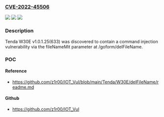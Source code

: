 ### [CVE-2022-45506](https://cve.mitre.org/cgi-bin/cvename.cgi?name=CVE-2022-45506)
![](https://img.shields.io/static/v1?label=Product&message=n%2Fa&color=blue)
![](https://img.shields.io/static/v1?label=Version&message=n%2Fa&color=blue)
![](https://img.shields.io/static/v1?label=Vulnerability&message=n%2Fa&color=brighgreen)

### Description

Tenda W30E v1.0.1.25(633) was discovered to contain a command injection vulnerability via the fileNameMit parameter at /goform/delFileName.

### POC

#### Reference
- https://github.com/z1r00/IOT_Vul/blob/main/Tenda/W30E/delFileName/readme.md

#### Github
- https://github.com/z1r00/IOT_Vul

